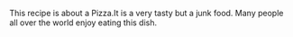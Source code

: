 This recipe is about a Pizza.It is a very tasty but a junk food. Many people all over the world enjoy eating this dish.